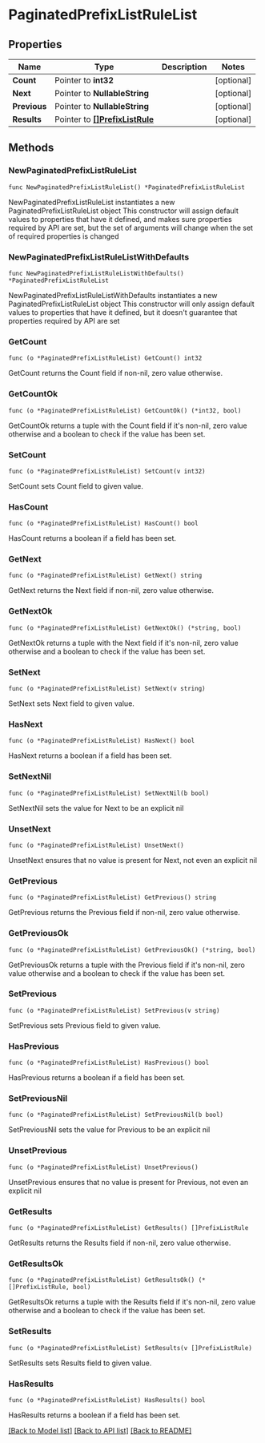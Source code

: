 # PaginatedPrefixListRuleList

## Properties

Name | Type | Description | Notes
------------ | ------------- | ------------- | -------------
**Count** | Pointer to **int32** |  | [optional] 
**Next** | Pointer to **NullableString** |  | [optional] 
**Previous** | Pointer to **NullableString** |  | [optional] 
**Results** | Pointer to [**[]PrefixListRule**](PrefixListRule.md) |  | [optional] 

## Methods

### NewPaginatedPrefixListRuleList

`func NewPaginatedPrefixListRuleList() *PaginatedPrefixListRuleList`

NewPaginatedPrefixListRuleList instantiates a new PaginatedPrefixListRuleList object
This constructor will assign default values to properties that have it defined,
and makes sure properties required by API are set, but the set of arguments
will change when the set of required properties is changed

### NewPaginatedPrefixListRuleListWithDefaults

`func NewPaginatedPrefixListRuleListWithDefaults() *PaginatedPrefixListRuleList`

NewPaginatedPrefixListRuleListWithDefaults instantiates a new PaginatedPrefixListRuleList object
This constructor will only assign default values to properties that have it defined,
but it doesn't guarantee that properties required by API are set

### GetCount

`func (o *PaginatedPrefixListRuleList) GetCount() int32`

GetCount returns the Count field if non-nil, zero value otherwise.

### GetCountOk

`func (o *PaginatedPrefixListRuleList) GetCountOk() (*int32, bool)`

GetCountOk returns a tuple with the Count field if it's non-nil, zero value otherwise
and a boolean to check if the value has been set.

### SetCount

`func (o *PaginatedPrefixListRuleList) SetCount(v int32)`

SetCount sets Count field to given value.

### HasCount

`func (o *PaginatedPrefixListRuleList) HasCount() bool`

HasCount returns a boolean if a field has been set.

### GetNext

`func (o *PaginatedPrefixListRuleList) GetNext() string`

GetNext returns the Next field if non-nil, zero value otherwise.

### GetNextOk

`func (o *PaginatedPrefixListRuleList) GetNextOk() (*string, bool)`

GetNextOk returns a tuple with the Next field if it's non-nil, zero value otherwise
and a boolean to check if the value has been set.

### SetNext

`func (o *PaginatedPrefixListRuleList) SetNext(v string)`

SetNext sets Next field to given value.

### HasNext

`func (o *PaginatedPrefixListRuleList) HasNext() bool`

HasNext returns a boolean if a field has been set.

### SetNextNil

`func (o *PaginatedPrefixListRuleList) SetNextNil(b bool)`

 SetNextNil sets the value for Next to be an explicit nil

### UnsetNext
`func (o *PaginatedPrefixListRuleList) UnsetNext()`

UnsetNext ensures that no value is present for Next, not even an explicit nil
### GetPrevious

`func (o *PaginatedPrefixListRuleList) GetPrevious() string`

GetPrevious returns the Previous field if non-nil, zero value otherwise.

### GetPreviousOk

`func (o *PaginatedPrefixListRuleList) GetPreviousOk() (*string, bool)`

GetPreviousOk returns a tuple with the Previous field if it's non-nil, zero value otherwise
and a boolean to check if the value has been set.

### SetPrevious

`func (o *PaginatedPrefixListRuleList) SetPrevious(v string)`

SetPrevious sets Previous field to given value.

### HasPrevious

`func (o *PaginatedPrefixListRuleList) HasPrevious() bool`

HasPrevious returns a boolean if a field has been set.

### SetPreviousNil

`func (o *PaginatedPrefixListRuleList) SetPreviousNil(b bool)`

 SetPreviousNil sets the value for Previous to be an explicit nil

### UnsetPrevious
`func (o *PaginatedPrefixListRuleList) UnsetPrevious()`

UnsetPrevious ensures that no value is present for Previous, not even an explicit nil
### GetResults

`func (o *PaginatedPrefixListRuleList) GetResults() []PrefixListRule`

GetResults returns the Results field if non-nil, zero value otherwise.

### GetResultsOk

`func (o *PaginatedPrefixListRuleList) GetResultsOk() (*[]PrefixListRule, bool)`

GetResultsOk returns a tuple with the Results field if it's non-nil, zero value otherwise
and a boolean to check if the value has been set.

### SetResults

`func (o *PaginatedPrefixListRuleList) SetResults(v []PrefixListRule)`

SetResults sets Results field to given value.

### HasResults

`func (o *PaginatedPrefixListRuleList) HasResults() bool`

HasResults returns a boolean if a field has been set.


[[Back to Model list]](../README.md#documentation-for-models) [[Back to API list]](../README.md#documentation-for-api-endpoints) [[Back to README]](../README.md)


